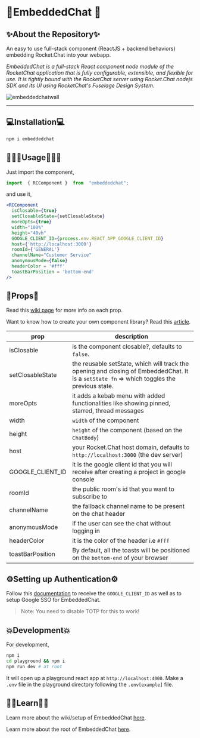 # 🚀EmbeddedChat 🚀

## ✨About the Repository✨

An easy to use full-stack component (ReactJS + backend behaviors) embedding Rocket.Chat into your webapp.

*EmbeddedChat is a full-stack React component node module of the RocketChat application that is fully configurable, extensible, and flexible for use. It is tightly bound with the RocketChat server using Rocket.Chat nodejs SDK and its UI using RocketChat's Fuselage Design System.*

![embeddedchatwall](https://user-images.githubusercontent.com/73601258/178119162-ecabb9b7-e3ae-4c70-8ab2-f6c02856f4c6.png)

---

## 💻Installation💻

```bash
npm i embeddedchat
```

## 🧑🏻‍💻Usage🧑🏻‍💻

Just import the component,

```javascript
import  { RCComponent }  from  "embeddedchat";
```

and use it,

```jsx
<RCComponent
  isClosable={true}
  setClosableState={setClosableState}
  moreOpts={true}
  width="100%"
  height="40vh"
  GOOGLE_CLIENT_ID={process.env.REACT_APP_GOOGLE_CLIENT_ID}
  host={'http://localhost:3000'}
  roomId={'GENERAL'}
  channelName="Customer Service"
  anonymousMode={false}
  headerColor = '#fff'
  toastBarPosition = 'bottom-end'
/>
```

## 📖Props📖

Read this [wiki page](https://github.com/RocketChat/EmbeddedChat/wiki/Roots-of-EmbeddedChat) for more info on each prop.

Want to know how to create your own component library? Read this [article](https://github.com/RocketChat/EmbeddedChat/wiki/How-to-create-your-own-component-library%3F).

|prop|description  |
|--|--|
|isClosable  | is the component closable?, defaults to `false`. |
|setClosableState | the reusable setState, which will track the opening and closing of EmbeddedChat. It is a `setState fn` => which toggles the previous state.|
|moreOpts | it adds a kebab menu with added functionalities like showing pinned, starred, thread messages |
| width| `width` of the component|
| height| `height` of the component (based on the `ChatBody`) |
|host | your Rocket.Chat host domain, defaults to `http://localhost:3000` (the dev server)|
|GOOGLE_CLIENT_ID | it is the google client id that you will receive after creating a project in google console|
|roomId | the public room's id that you want to subscribe to|
|channelName| the fallback channel name to be present on the chat header|
|anonymousMode | if the user can see the chat without logging in|
|headerColor | it is the color of the header i.e `#fff`|
|toastBarPosition | By default, all the toasts will be positioned on the `bottom-end` of your browser|

## ⚙️Setting up Authentication⚙️

Follow this [documentation](https://docs.rocket.chat/guides/administration/admin-panel/settings/oauth/google-oauth-setup) to receive the `GOOGLE_CLIENT_ID` as well as to setup Google SSO for EmbeddedChat.

> Note: You need to disable TOTP for this to work!

## 💥Development💥

For development,

```bash
npm i
cd playground && npm i
npm run dev # at root
```

It will open up a playground react app at `http://localhost:4000`.
Make a `.env` file in the playground directory following the `.env[example]` file.

## 🙌🏻Learn🙌🏻

Learn more about the wiki/setup of EmbeddedChat [here](https://github.com/RocketChat/EmbeddedChat.wiki.git).

Learn more about the root of EmbeddedChat [here](https://github.com/RocketChat/EmbeddedChat/wiki/How-to-create-your-own-component-library%3F).
